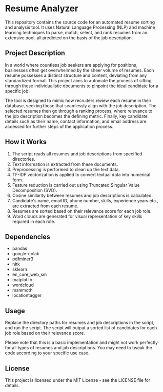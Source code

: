# Resume Analyzer

This repository contains the source code for an automated resume sorting and analysis tool. It uses Natural Language Processing (NLP) and machine learning techniques to parse, match, select, and rank resumes from an extensive pool, all predicted on the basis of the job description.

## Project Description

In a world where countless job seekers are applying for positions, businesses often get overwhelmed by the sheer volume of resumes. Each resume possesses a distinct structure and content, deviating from any standardized format. This project aims to automate the process of sifting through these individualistic documents to pinpoint the ideal candidate for a specific job.

The tool is designed to mimic how recruiters review each resume in their database, seeking those that seamlessly align with the job description. The selected resumes then go through a ranking process, where relevance to the job description becomes the defining metric. Finally, key candidate details such as their name, contact information, and email address are accessed for further steps of the application process.

## How it Works

1. The script reads all resumes and job descriptions from specified directories.
2. Text information is extracted from these documents.
3. Preprocessing is performed to clean up the text data.
4. TF-IDF vectorization is applied to convert textual data into numerical form.
5. Feature reduction is carried out using Truncated Singular Value Decomposition (SVD).
6. Cosine similarity between resumes and job descriptions is calculated.
7. Candidate's name, email ID, phone number, skills, experience years etc., are extracted from each resume.
8. Resumes are sorted based on their relevance score for each job role.
9. Word clouds are generated for visual representation of key skills required in each role.

## Dependencies

- pandas
- google-colab
- pdfminer3
- nltk
- sklearn
- en_core_web_sm
- matplotlib
- wordcloud
- mammoth
- locationtagger

## Usage

Replace the directory paths for resumes and job descriptions in the script, and run the script. The script will output a sorted list of candidates for each job role based on their relevance score.

Please note that this is a basic implementation and might not work perfectly for all types of resumes and job descriptions. You may need to tweak the code according to your specific use case.

## License

This project is licensed under the MIT License - see the LICENSE file for details.
